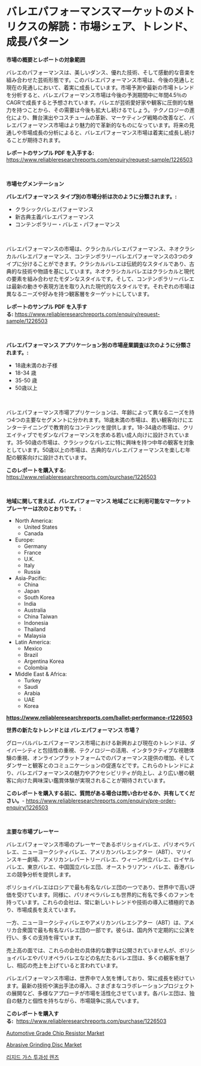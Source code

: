 <p><h1>バレエパフォーマンスマーケットのメトリクスの解読：市場シェア、トレンド、成長パターン</h1></p><p><strong>市場の概要とレポートの対象範囲</strong></p>
<p><p>バレエのパフォーマンスは、美しいダンス、優れた技術、そして感動的な音楽を組み合わせた芸術形態です。このバレエパフォーマンス市場は、今後の見通しと現在の見通しにおいて、着実に成長しています。市場予測や最新の市場トレンドを分析すると、バレエパフォーマンス市場は今後の予測期間中に年間4.5％のCAGRで成長すると予想されています。バレエが芸術愛好家や観客に圧倒的な魅力を持つことから、その需要は今後も拡大し続けるでしょう。テクノロジーの進化により、舞台演出やコスチュームの革新、マーケティング戦略の改善など、バレエパフォーマンス市場はより魅力的で革新的なものになっています。将来の見通しや市場成長の分析によると、バレエパフォーマンス市場は着実に成長し続けることが期待されます。</p></p>
<p><strong>レポートのサンプル PDF を入手する:</strong> <a href="https://www.reliableresearchreports.com/enquiry/request-sample/1226503">https://www.reliableresearchreports.com/enquiry/request-sample/1226503</a></p>
<p>&nbsp;</p>
<p><strong>市場セグメンテーション</strong></p>
<p><strong>バレエパフォーマンス タイプ別の市場分析は次のように分類されます。:</strong></p>
<p><ul><li>クラシックバレエパフォーマンス</li><li>新古典主義バレエパフォーマンス</li><li>コンテンポラリー・バレエ・パフォーマンス</li></ul></p>
<p>&nbsp;</p>
<p><p>バレエパフォーマンスの市場は、クラシカルバレエパフォーマンス、ネオクラシカルバレエパフォーマンス、コンテンポラリーバレエパフォーマンスの3つのタイプに分けることができます。クラシカルバレエは伝統的なスタイルであり、古典的な技術や物語を基にしています。ネオクラシカルバレエはクラシカルと現代の要素を組み合わせたモダンなスタイルです。そして、コンテンポラリーバレエは最新の動きや表現方法を取り入れた現代的なスタイルです。それぞれの市場は異なるニーズや好みを持つ観客層をターゲットにしています。</p></p>
<p><strong>レポートのサンプル PDF を入手する:</strong>&nbsp;<a href="https://www.reliableresearchreports.com/enquiry/request-sample/1226503">https://www.reliableresearchreports.com/enquiry/request-sample/1226503</a></p>
<p>&nbsp;</p>
<p><strong> バレエパフォーマンス アプリケーション別の市場産業調査は次のように分類されます。:</strong></p>
<p><ul><li>18歳未満のお子様</li><li>18-34 歳</li><li>35-50 歳</li><li>50歳以上</li></ul></p>
<p>&nbsp;</p>
<p><p>バレエパフォーマンス市場アプリケーションは、年齢によって異なるニーズを持つ4つの主要なセグメントに分かれます。18歳未満の市場は、若い観客向けにエンターテイニングで教育的なコンテンツを提供します。18-34歳の市場は、クリエイティブでモダンなパフォーマンスを求める若い成人向けに設計されています。35-50歳の市場は、クラシックなバレエに特に興味を持つ中年の観客を対象としています。50歳以上の市場は、古典的なバレエパフォーマンスを楽しむ年配の観客向けに設計されています。</p></p>
<p><strong>このレポートを購入する:</strong>&nbsp; <a href="https://www.reliableresearchreports.com/purchase/1226503">https://www.reliableresearchreports.com/purchase/1226503</a></p>
<p>&nbsp;</p>
<p><strong>地域に関して言えば、バレエパフォーマンス 地域ごとに利用可能なマーケットプレーヤーは次のとおりです。:</strong></p>
<p><ul>
    <li>
        North America:
        <ul>
            <li>United States</li>
            <li>Canada</li>
        </ul>
    </li>
    <li>
        Europe:
        <ul>
            <li>Germany</li>
            <li>France</li>
            <li>U.K.</li>
            <li>Italy</li>
            <li>Russia</li>
        </ul>
    </li>
    <li>
        Asia-Pacific:
        <ul>
            <li>China</li>
            <li>Japan</li>
            <li>South Korea</li>
            <li>India</li>
            <li>Australia</li>
            <li>China Taiwan</li>
            <li>Indonesia</li>
            <li>Thailand</li>
            <li>Malaysia</li>
        </ul>
    </li>
    <li>
        Latin America:
        <ul>
            <li>Mexico</li>
            <li>Brazil</li>
            <li>Argentina Korea</li>
            <li>Colombia</li>
        </ul>
    </li>
    <li>
        Middle East & Africa:
        <ul>
            <li>Turkey</li>
            <li>Saudi</li>
            <li>Arabia</li>
            <li>UAE</li>
            <li>Korea</li>
        </ul>
    </li>
    </ul></p>
<p><strong><a href="https://www.reliableresearchreports.com/ballet-performance-r1226503">https://www.reliableresearchreports.com/ballet-performance-r1226503</a></strong>&nbsp;</p>
<p><strong>世界の新たなトレンドとは バレエパフォーマンス 市場？</strong></p>
<p><p>グローバルバレエパフォーマンス市場における新興および現在のトレンドは、ダイバーシティと包括性の重視、テクノロジーの活用、インタラクティブな視聴体験の重視、オンラインプラットフォームでのパフォーマンス提供の増加、そしてダンサーと観客とのコミュニケーションの促進などです。これらのトレンドにより、バレエパフォーマンスの魅力やアクセシビリティが向上し、より広い層の観客に向けた興味深い鑑賞体験が実現されることが期待されています。</p></p>
<p><strong>このレポートを購入する前に、質問がある場合は問い合わせるか、共有してください。</strong>- <a href="https://www.reliableresearchreports.com/enquiry/pre-order-enquiry/1226503">https://www.reliableresearchreports.com/enquiry/pre-order-enquiry/1226503</a></p>
<p>&nbsp;</p>
<p><strong>主要な市場プレーヤー</strong></p>
<p><p>バレエパフォーマンス市場のプレーヤーであるボリショイバレエ、パリオペラバレエ、ニューヨークシティバレエ、アメリカンバレエシアター（ABT）、マリインスキー劇場、アメリカンレパートリーバレエ、ウィーン州立バレエ、ロイヤルバレエ、東京バレエ、中国国立バレエ団、オーストラリアン・バレエ、香港バレエの競争分析を提供します。 </p><p>ボリショイバレエはロシアで最も有名なバレエ団の一つであり、世界中で高い評価を受けています。同様に、パリオペラバレエも世界的に有名で多くのファンを持っています。これらの会社は、常に新しいトレンドや技術の導入に積極的であり、市場成長を支えています。</p><p>一方、ニューヨークシティバレエやアメリカンバレエシアター（ABT）は、アメリカ合衆国で最も有名なバレエ団の一部です。彼らは、国内外で定期的に公演を行い、多くの支持を得ています。</p><p>売上高の面では、これらの会社の具体的な数字は公開されていませんが、ボリショイバレエやパリオペラバレエなどの名だたるバレエ団は、多くの観客を魅了し、相応の売上を上げていると言われています。</p><p>バレエパフォーマンス市場は、世界中で人気を博しており、常に成長を続けています。最新の技術や演出手法の導入、さまざまなコラボレーションプロジェクトの展開など、多様なアプローチが市場を活性化させています。各バレエ団は、独自の魅力と個性を持ちながら、市場競争に挑んでいます。</p></p>
<p><strong>このレポートを購入する:</strong>&nbsp;&nbsp;<a href="https://www.reliableresearchreports.com/purchase/1226503">https://www.reliableresearchreports.com/purchase/1226503</a></p>
<p><p><a href="https://adventurous-uranium-ef9.notion.site/Automotive-Grade-Chip-Resistor-Market-Outlook-Industry-Overview-and-Forecast-2024-to-2031-5164b86185eb49e5a40a5a3751a336fa">Automotive Grade Chip Resistor Market</a></p><p><a href="https://github.com/santosh758595/Market-Research-Report-List-4/blob/main/abrasive-grinding-disc-market.md">Abrasive Grinding Disc Market</a></p><p><a href="https://github.com/lzuwsfreyoq70/Market-Research-Report-List-1/blob/main/679860425088.md">리지드 가스 투과성 렌즈</a></p></p>